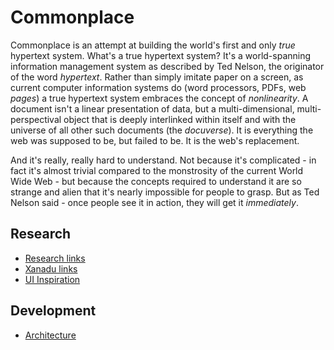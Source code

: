 # Commonplace

Commonplace is an attempt at building the world's first and only *true* hypertext system. What's a true hypertext system? It's a world-spanning information management system as described by Ted Nelson, the originator of the word *hypertext*. Rather than simply imitate paper on a screen, as current computer information systems do (word processors, PDFs, web *pages*) a true hypertext system embraces the concept of *nonlinearity*. A document isn't a linear presentation of data, but a multi-dimensional, multi-perspectival object that is deeply interlinked within itself and with the universe of all other such documents (the *docuverse*). It is everything the web was supposed to be, but failed to be. It is the web's replacement.

And it's really, really hard to understand. Not because it's complicated - in fact it's almost trivial compared to the monstrosity of the current World Wide Web - but because the concepts required to understand it are so strange and alien that it's nearly impossible for people to grasp. But as Ted Nelson said - once people see it in action, they will get it *immediately*.

## Research

 - [Research links](/node/hypertext-research.html)
 - [Xanadu links](/node/xanadu-links.html)
 - [UI Inspiration](/node/ui-inspiration.html)

## Development

 - [Architecture](/node/architecture-intro.html)
